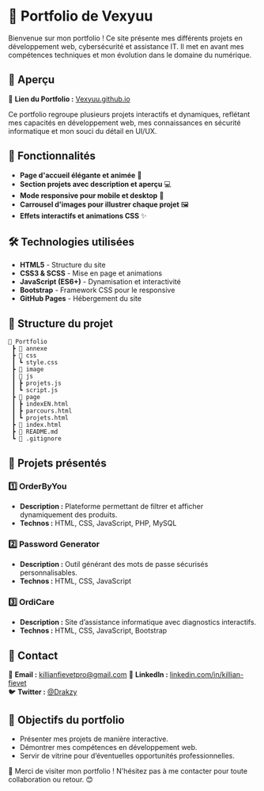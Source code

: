 # 🎨 Portfolio de Vexyuu

Bienvenue sur mon portfolio ! Ce site présente mes différents projets en développement web, cybersécurité et assistance IT. Il met en avant mes compétences techniques et mon évolution dans le domaine du numérique.

## 🚀 Aperçu

🔗 **Lien du Portfolio :** [Vexyuu.github.io](https://Vexyuu.github.io)

Ce portfolio regroupe plusieurs projets interactifs et dynamiques, reflétant mes capacités en développement web, mes connaissances en sécurité informatique et mon souci du détail en UI/UX.

## 📌 Fonctionnalités
- **Page d'accueil élégante et animée** 🎨
- **Section projets avec description et aperçu** 💻
- **Mode responsive pour mobile et desktop** 📱
- **Carrousel d'images pour illustrer chaque projet** 🖼️
- **Effets interactifs et animations CSS** ✨

## 🛠️ Technologies utilisées

- **HTML5** - Structure du site
- **CSS3 & SCSS** - Mise en page et animations
- **JavaScript (ES6+)** - Dynamisation et interactivité
- **Bootstrap** - Framework CSS pour le responsive
- **GitHub Pages** - Hébergement du site

## 📂 Structure du projet
```
📂 Portfolio
 ┣ 📂 annexe
 ┣ 📂 css
 ┃ ┗ style.css
 ┣ 📂 image
 ┃ 📂 js
 ┃ ┣ projets.js
 ┃ ┗ script.js
 ┣ 📂 page
 ┃ ┣ indexEN.html
 ┃ ┣ parcours.html
 ┃ ┗ projets.html
 ┣ 📜 index.html
 ┣ 📜 README.md
 ┗ 📜 .gitignore
```

## 📌 Projets présentés
### **1️⃣ OrderByYou**
- **Description :** Plateforme permettant de filtrer et afficher dynamiquement des produits.
- **Technos :** HTML, CSS, JavaScript, PHP, MySQL

### **2️⃣ Password Generator**
- **Description :** Outil générant des mots de passe sécurisés personnalisables.
- **Technos :** HTML, CSS, JavaScript

### **3️⃣ OrdiCare**
- **Description :** Site d’assistance informatique avec diagnostics interactifs.
- **Technos :** HTML, CSS, JavaScript, Bootstrap

## 📩 Contact
💌 **Email :** killianfievetpro@gmail.com 
🔗 **LinkedIn :** [linkedin.com/in/killian-fievet](www.linkedin.com/in/killian-fievet)  
🐦 **Twitter :** [@Drakzy](https://twitter.com/)

## 🎯 Objectifs du portfolio
- Présenter mes projets de manière interactive.
- Démontrer mes compétences en développement web.
- Servir de vitrine pour d’éventuelles opportunités professionnelles.

🚀 Merci de visiter mon portfolio ! N'hésitez pas à me contacter pour toute collaboration ou retour. 😊


